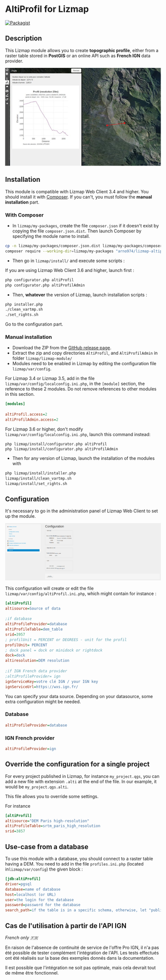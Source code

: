 # AltiProfil for Lizmap

[![Packagist](https://img.shields.io/packagist/v/arno974/lizmap-altiprofil)](https://packagist.org/packages/arno974/lizmap-altiprofil)

## Description

This Lizmap module allows you to create **topographic profile**, either from a raster table stored in **PostGIS** or an online
API such as **French IGN** data provider.

![main interface](altiProfil.jpeg)

## Installation

This module is compatible with Lizmap Web Client 3.4 and higher.
You should install it with [Composer](https://getcomposer.org).
If you can't, you must follow the **manual installation** part.

### With Composer

* In `lizmap/my-packages`, create the file `composer.json` if it doesn't exist by copying
  the file `composer.json.dist`. Then launch Composer by specifying the module name to install.

```bash
cp -n lizmap/my-packages/composer.json.dist lizmap/my-packages/composer.json
composer require --working-dir=lizmap/my-packages "arno974/lizmap-altiprofil"
```

* Then go in `lizmap/install/` and execute some scripts :

If you are using Lizmap Web Client 3.6 and higher, launch first :

```bash
php configurator.php altiProfil
php configurator.php altiProfilAdmin
```

* Then, **whatever** the version of Lizmap, launch installation scripts :

```bash
php installer.php
./clean_vartmp.sh
./set_rights.sh
```

Go to the configuration part.

### Manual installation

* Download the ZIP from the [GitHub release page](https://github.com/arno974/lizmap-altiProfil/releases).
* Extract the zip and copy directories `AltiProfil`, and `AltiProfilAdmin`
  in folder `lizmap/lizmap-module/`
* Modules need to be enabled in Lizmap by editing the configuration file `lizmap/var/config`.


For Lizmap 3.4 or Lizmap 3.5, add in the file `lizmap/var/config/localconfig.ini.php`, in the `[module]` section, 
the reference to these 2 modules. Do not remove references to other modules in this section.

```ini
[modules]

altiProfil.access=2
altiProfilAdmin.access=2
```

For Lizmap 3.6 or higher, don't modify `lizmap/var/config/localconfig.ini.php`, launch this command instead:

```
php lizmap/install/configurator.php altiProfil
php lizmap/install/configurator.php altiProfilAdmin
```


* Then for any version of Lizmap, launch the installation of the modules with

```bash
php lizmap/install/installer.php
lizmap/install/clean_vartmp.sh
lizmap/install/set_rights.sh
```

## Configuration

It's necessary to go in the administration panel of Lizmap Web Client to set up the module. 

![Administration panel](altiProfilAdmin.png)

This configuration will create or edit the file `lizmap/var/config/altiProfil.ini.php`, which might contain for instance :

```ini
[altiProfil]
altisource=Source of data

;if database
altiProfileProvider=database
altiProfileTable=dem_table
srid=3957
; profilUnit = PERCENT or DEGREES - unit for the profil
profilUnit= PERCENT
; dock panel = dock or minidock or rightdock
dock=dock
altiresolution=DEM resolution

;if IGN French data provider
;altiProfileProvider= ign
ignServiceKey=votre clé IGN / your IGN key
ignServiceUrl=https://wxs.ign.fr/

```

You can specify your data source.
Depending on your datasource, some extra configuration might be needed.

### Database

```ini
altiProfileProvider=database
```

### IGN French provider

```ini
altiProfileProvider=ign
```

## Override the configuration for a single project

For every project published in Lizmap, for instance `my_project.qgs`, you can add a new file with extension `.alti` at the end of the file.
In our example, it would be `my_project.qgs.alti`. 

This file allows you to override some settings.

For instance

```ini
[altiProfil]
altisource="DEM Paris high-resolution"
altiProfileTable=srtm_paris_high_resolution
srid=3857
```

## Use-case from a database

To use this module with a database, you should connect to a raster table having a DEM.
You need to add in the file `profiles.ini.php` (located in`lizmap/var/config`) the given block :

```ini
[jdb:altiProfil]
driver=pgsql
database=name of database
host=localhost (or URL)
user=the login for the database
password=password for the database
search_path=if the table is in a specific schema, otherwise, let "public"
```

## Cas de l'utilisation à partir de l'API IGN

_French only 🇫🇷_

En raison de l'absence de continuité de service de l'offre Pro IGN, il n'a pas été possible de tester complément l'intégration de l'API.
Les tests effectués ont été réalisés sur la base des exemples donnés dans la documentation.

Il est possible que l'intégration ne soit pas optimale, mais cela devrait tout de même être fonctionnel.
